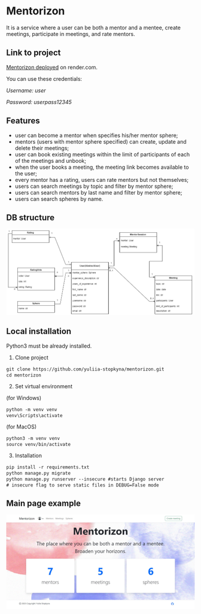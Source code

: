 # Mentorizon
It is a service where a user can be both a mentor and a mentee, create meetings, participate in meetings, and rate mentors.

## Link to project

[Mentorizon deployed](https://mentorizon.onrender.com/) on render.com.

You can use these credentials:

_Username: user_

_Password: userpass12345_

## Features

* user can become a mentor when specifies his/her mentor sphere;
* mentors (users with mentor sphere specified) can create, update and delete their meetings;
* user can book existing meetings within the limit of participants of each of the meetings and unbook;
* when the user books a meeting, the meeting link becomes available to the user;
* every mentor has a rating, users can rate mentors but not themselves;
* users can search meetings by topic and filter by mentor sphere;
* users can search mentors by last name and filter by mentor sphere;
* users can search spheres by name.

## DB structure
![](mentorizon_db.jpg)

## Local installation

Python3 must be already installed.

1. Clone project
```shell
git clone https://github.com/yuliia-stopkyna/mentorizon.git
cd mentorizon
```

2. Set virtual environment

(for Windows)
```shell
python -m venv venv 
venv\Scripts\activate
```

(for MacOS)
```shell
python3 -m venv venv
source venv/bin/activate
```
3. Installation
```shell
pip install -r requirements.txt
python manage.py migrate
python manage.py runserver --insecure #starts Django server
# insecure flag to serve static files in DEBUG=False mode
```
## Main page example
![](index_page.png)